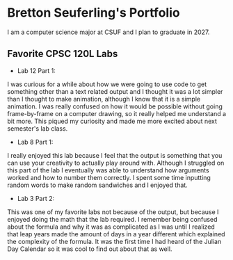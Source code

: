 
# Bretton Seuferling's Portfolio

I am a computer science major at CSUF and I plan to graduate in 2027.

## Favorite CPSC 120L Labs

* Lab 12 Part 1:

I was curious for a while about how we were going to use code to get something other than a text related output and I thought it was a lot simpler than I thought to make animation, although I know that it is a simple animation. I was really confused on how it would be possible without going frame-by-frame on a computer drawing, so it really helped me understand a bit more. This piqued my curiosity and made me more excited about next semester's lab class.

* Lab 8 Part 1:

I really enjoyed this lab because I feel that the output is something that you can use your creativity to actually play around with. Although I struggled on this part of the lab I eventually was able to understand how arguments worked and how to number them correctly. I spent some time inputting random words to make random sandwiches and I enjoyed that.

* Lab 3 Part 2:

This was one of my favorite labs not because of the output, but because I enjoyed doing the math that the lab required. I remember being confused about the formula and why it was as complicated as I was until I realized that leap years made the amount of days in a year different which explained the complexity of the formula. It was the first time I had heard of the Julian Day Calendar so it was cool to find out about that as well.
